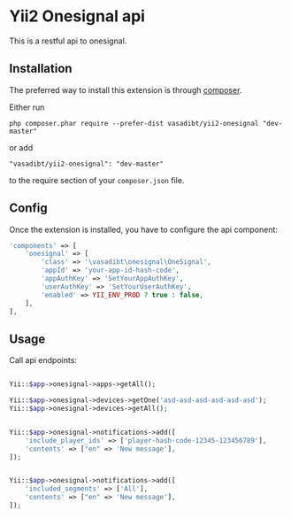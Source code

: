 Yii2 Onesignal api
==================
This is a restful api to onesignal.

Installation
------------

The preferred way to install this extension is through [composer](http://getcomposer.org/download/).

Either run

```
php composer.phar require --prefer-dist vasadibt/yii2-onesignal "dev-master"
```

or add

```
"vasadibt/yii2-onesignal": "dev-master"
```

to the require section of your `composer.json` file.


Config
-----

Once the extension is installed, you have to configure the api component:

```php
'components' => [
    'onesignal' => [
        'class' => '\vasadibt\onesignal\OneSignal',
        'appId' => 'your-app-id-hash-code',
        'appAuthKey' => 'SetYourAppAuthKey',
        'userAuthKey' => 'SetYourUserAuthKey',
        'enabled' => YII_ENV_PROD ? true : false,
    ],
],
```

Usage
-----

Call api endpoints:

```php

Yii::$app->onesignal->apps->getAll();

Yii::$app->onesignal->devices->getOne('asd-asd-asd-asd-asd-asd');
Yii::$app->onesignal->devices->getAll();


Yii::$app->onesignal->notifications->add([
    'include_player_ids' => ['player-hash-code-12345-123456789'],
    'contents' => ["en" => 'New message'],
]);


Yii::$app->onesignal->notifications->add([
    'included_segments' => ['All'],
    'contents' => ["en" => 'New message'],
]);
```